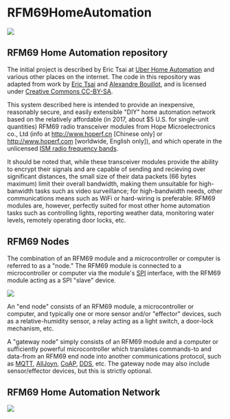 RFM69HomeAutomation
====================
![](./Media/RFM69HomeAutomation.jpg)

## RFM69 Home Automation repository

The initial project is described by Eric Tsai at [Uber Home Automation](https://www.instructables.com/id/Uber-Home-Automation-w-Arduino-Pi/) and various other places on the internet. The code in this repository was adapted from work by [Eric Tsai](https://github.com/tsaitsai/OpenHab-RFM69) and [Alexandre Bouillot](https://github.com/abouillot/HomeAutomation), and is licensed under [Creative Commons CC-BY-SA](https://creativecommons.org/licenses/by-sa/2.0/).

This system described here is intended to provide an inexpensive, reasonably secure, and easily extensible "DIY" home automation network based on the relatively affordable (in 2017, about $5 U.S. for single-unit quantities) RFM69 radio transceiver modules from Hope Microelectronics co., Ltd (info at http://www.hoperf.cn [Chinese only] or http://www.hoperf.com [worldwide, English only]), and which operate in the unlicensed [ISM radio frequency bands](https://en.wikipedia.org/wiki/ISM_band).

It should be noted that, while these transceiver modules provide the ability to encrypt their signals and are capable of sending and recieving over significant distances, the small size of their data packets (66 bytes maximum) limit their overall bandwidth, making them unsuitable for high-banwidth tasks such as video surveillance; for high-bandwidth needs, other communications means such as WiFi or hard-wiring is preferable. RFM69 modules are, however, perfectly suited for most other home automation tasks such as controlling lights, reporting weather data, monitoring water levels, remotely operating door locks, etc.

## RFM69 Nodes

The combination of an RFM69 module and a microcontroller or computer is referred to as a "node." The RFM69 module is connected to a microcontroller or computer via the module's [SPI](https://en.wikipedia.org/wiki/Serial_Peripheral_Interface_Bus) interface, with the RFM69 module acting as a SPI "slave" device.

![](./Media/node.jpg)

An "end node" consists of an RFM69 module, a microcontroller or computer, and typically one or more sensor and/or "effector" devices, such as a relative-humidity sensor, a relay acting as a light switch, a door-lock mechanism, etc.

A "gateway node" simply consists of an RFM69 module and a computer or sufficiently powerful microcontroller which translates commands-to and data-from an RFM69 end node into another communications protocol, such as [MQTT](https://en.wikipedia.org/wiki/MQTT), [AllJoyn](https://en.wikipedia.org/wiki/AllJoyn), [CoAP](https://en.wikipedia.org/wiki/Constrained_Application_Protocol), [DDS](https://en.wikipedia.org/wiki/Data_Distribution_Service), etc. The gateway node may also include sensor/effector devices, but this is strictly optional.

## RFM69 Home Automation Network



![](./Media/RFM69HomeAutomationNetwork.jpg)


